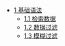 * [1 基础语法]()
    - [1.1 检索数据](基础语法/检索数据.md)
    - [1.2 数据过滤](基础语法/数据过滤)
    - [1.3 模糊过滤](基础语法/模糊过滤)

